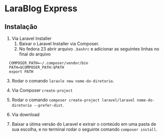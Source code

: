 # LaraBlog Express

## Instalação

1. Via Laravel Installer
   1. Baixar o Laravel Installer via Composer.
   2. No fedora 23 abrir arquivo `.bashrc` e adicionar as seguintes linhas no final do arquivo
  ```
    COMPOSER_PATH=~/.composer/vendor/bin
    PATH=$COMPOSER_PATH:$PATH
    export PATH
  ```
  3. Rodar o comando `laravle new nome-do-diretorio`.

2. Via Composer `create-project`
  1. Rodar o comando `composer create-project laravel/laravel nome-do-diretorio --prefer-dist`.

3. Via download
  1. Baixar a útima versão do Laravel e extrair o conteúdo em uma pasta de sua escolha, e no terminal rodar o seguinte comando `composer install`.

